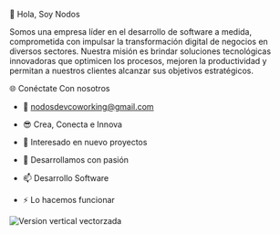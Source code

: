 👋 Hola, Soy Nodos

Somos una empresa líder en el desarrollo de software a medida, comprometida con impulsar la transformación digital de negocios en diversos sectores. Nuestra misión es brindar soluciones tecnológicas innovadoras que optimicen los procesos, mejoren la productividad y permitan a nuestros clientes alcanzar sus objetivos estratégicos.

🌐 Conéctate Con nosotros
- :email:  nodosdevcoworking@gmail.com

 
-  :sunglasses: Crea, Conecta e Innova
- 👀 Interesado en nuevo proyectos
- 💞️ Desarrollamos con pasión 
- 📫 Desarrollo Software
- ⚡ Lo hacemos funcionar

<!---
nodosdev01/nodosdev01 is a ✨ special ✨ repository because its `README.md` (this file) appears on your GitHub profile.
You can click the Preview link to take a look at your changes.
--->


![Version vertical vectorzada](https://github.com/user-attachments/assets/9238e1e8-f636-46e2-adc3-5a946a75375f)

